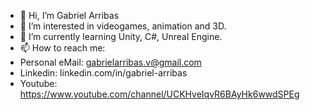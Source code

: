 - 👋 Hi, I’m Gabriel Arribas
- 👀 I’m interested in videogames, animation and 3D.
- 🌱 I’m currently learning Unity, C#, Unreal Engine.
- 📫 How to reach me: 
- Personal eMail: gabrielarribas.v@gmail.com
- Linkedin: linkedin.com/in/gabriel-arribas
- Youtube: https://www.youtube.com/channel/UCKHveIqvR6BAyHk6wwdSPEg

<!---
Norte15/Norte15 is a ✨ special ✨ repository because its `README.md` (this file) appears on your GitHub profile.
You can click the Preview link to take a look at your changes.
--->
